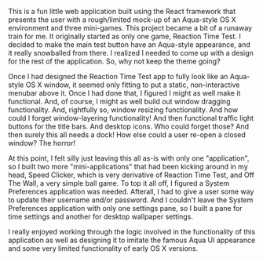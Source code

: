 This is a fun little web application built using the React framework that presents the user with a rough/limited mock-up of an Aqua-style OS X environment and three mini-games. This project became a bit of a runaway train for me. It originally started as only one game, Reaction Time Test. I decided to make the main test button have an Aqua-style appearance, and it really snowballed from there. I realized I needed to come up with a design for the rest of the application. So, why not keep the theme going?

Once I had designed the Reaction Time Test app to fully look like an Aqua-style OS X window, it seemed only fitting to put a static, non-interactive menubar above it. Once I had done that, I figured I might as well make it functional. And, of course, I might as well build out window dragging functionality. And, rightfully so, window resizing functionality. And how could I forget window-layering functionality! And then functional traffic light buttons for the title bars. And desktop icons. Who could forget those? And then surely this all needs a dock! How else could a user re-open a closed window? The horror!

At this point, I felt silly just leaving this all as-is with only one "application", so I built two more "mini-applications" that had been kicking around in my head, Speed Clicker, which is very derivative of Reaction Time Test, and Off The Wall, a very simple ball game. To top it all off, I figured a System Preferences application was needed. Afterall, I had to give a user some way to update their username and/or password. And I couldn't leave the System Preferences application with only one settings pane, so I built a pane for time settings and another for desktop wallpaper settings.

I really enjoyed working through the logic involved in the functionality of this application as well as designing it to imitate the famous Aqua UI appearance and some very limited functionality of early OS X versions.
